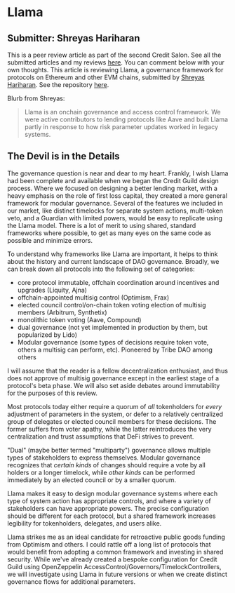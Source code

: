 # Llama
## Submitter: Shreyas Hariharan

This is a peer review article as part of the second Credit Salon. See all the submitted articles and my reviews [here](https://onetruekirk.github.io/). You can comment below with your own thoughts. This article is reviewing Llama, a governance framework for protocols on Ethereum and other EVM chains, submitted by [Shreyas Hariharan](https://twitter.com/HelloShreyas
). See the repository [here](https://github.com/llamaxyz/llama).

Blurb from Shreyas:

>Llama is an onchain governance and access control framework. We were active contributors to lending protocols like Aave and built Llama partly in response to how risk parameter updates worked in legacy systems.

## The Devil is in the Details

The governance question is near and dear to my heart. Frankly, I wish Llama had been complete and available when we began the Credit Guild design process. Where we focused on designing a better lending market, with a heavy emphasis on the role of first loss capital, they created a more general framework for modular governance. Several of the features we included in our market, like distinct timelocks for separate system actions, multi-token veto, and a Guardian with limited powers, would be easy to replicate using the Llama model. There is a lot of merit to using shared, standard frameworks where possible, to get as many eyes on the same code as possible and minimize errors.

To understand why frameworks like Llama are important, it helps to think about the history and current landscape of DAO governance. Broadly, we can break down all protocols into the following set of categories:

* core protocol immutable, offchain coordination around incentives and upgrades (Liquity, Ajna)
* offchain-appointed multisig control (Optimism, Frax)
* elected council control/on-chain token voting election of multisig members (Arbitrum, Synthetix)
* monolithic token voting (Aave, Compound)
* dual governance (not yet implemented in production by them, but popularized by Lido)
* Modular governance (some types of decisions require token vote, others a multisig can perform, etc). Pioneered by Tribe DAO among others

I will assume that the reader is a fellow decentralization enthusiast, and thus does not approve of multisig governance except in the earliest stage of a protocol's beta phase. We will also set aside debates around immutability for the purposes of this review.

Most protocols today either require a quorum of *all* tokenholders for *every* adjustment of parameters in the system, or defer to a relatively centralized group of delegates or elected council members for these decisions. The former suffers from voter apathy, while the latter reintroduces the very centralization and trust assumptions that DeFi strives to prevent.

"Dual" (maybe better termed "multiparty") governance allows multiple types of stakeholders to express themselves. Modular governance recognizes that *certain kinds* of changes should require a vote by all holders or a longer timelock, while *other kinds* can be performed immediately by an elected council or by a smaller quorum.

Llama makes it easy to design modular governance systems where each type of system action has appropriate controls, and where a variety of stakeholders can have appropriate powers. The precise configuration should be different for each protocol, but a shared framework increases legibility for tokenholders, delegates, and users alike.

Llama strikes me as an ideal candidate for retroactive public goods funding from Optimism and others. I could rattle off a long list of protocols that would benefit from adopting a common framework and investing in shared security. While we've already created a bespoke configuration for Credit Guild using OpenZeppelin AccessControl/Governors/TimelockControllers, we will investigate using Llama in future versions or when we create distinct governance flows for additional parameters.

<script src="https://utteranc.es/client.js"
        repo="OneTrueKirk/onetruekirk.github.io"
        issue-term="pathname"
        label="comment"
        theme="github-light"
        crossorigin="anonymous"
        async>
</script>